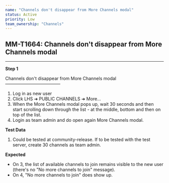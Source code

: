 ```yaml
---
name: "Channels don't disappear from More Channels modal"
status: Active
priority: Low
team_ownership: "Channels"
---
```


## MM-T1664: Channels don't disappear from More Channels modal

---

**Step 1**

Channels don't disappear from More Channels modal\
–––––––––––––––––––––––––

1. Log in as new user
2. Click LHS ➜ PUBLIC CHANNELS ➜ More...
3. When the More Channels modal pops up, wait 30 seconds and then start scrolling down through the list - at the middle, bottom and then on top of the list.
4. Login as team admin and do open again More Channels modal.

**Test Data**

1. Could be tested at community-release. If to be tested with the test server, create 30 channels as team admin.

**Expected**

- On 3, the list of available channels to join remains visible to the new user\
  (there's no "No more channels to join" message).
- On 4, "No more channels to join" does show up.
